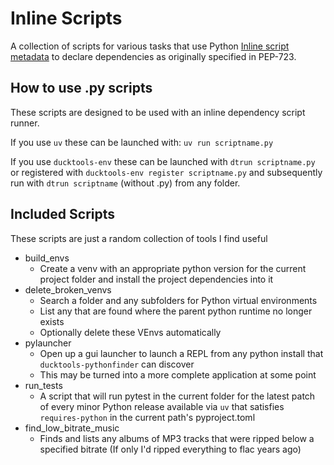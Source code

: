 # Inline Scripts #

A collection of scripts for various tasks that use Python 
[Inline script metadata](https://packaging.python.org/en/latest/specifications/inline-script-metadata/#inline-script-metadata)
to declare dependencies as originally specified in PEP-723.

## How to use .py scripts ##

These scripts are designed to be used with an inline dependency script runner.

If you use `uv` these can be launched with: `uv run scriptname.py`

If you use `ducktools-env` these can be launched with `dtrun scriptname.py`
or registered with `ducktools-env register scriptname.py` and subsequently
run with `dtrun scriptname` (without .py) from any folder.

## Included Scripts ##

These scripts are just a random collection of tools I find useful

* build_envs
  * Create a venv with an appropriate python version for the current 
    project folder and install the project dependencies into it
* delete_broken_venvs
  * Search a folder and any subfolders for Python virtual environments
  * List any that are found where the parent python runtime no longer exists
  * Optionally delete these VEnvs automatically
* pylauncher
  * Open up a gui launcher to launch a REPL from any python install that
    `ducktools-pythonfinder` can discover
  * This may be turned into a more complete application at some point
* run_tests
  * A script that will run pytest in the current folder for the latest patch of every 
    minor Python release available via `uv` that satisfies `requires-python` in the 
    current path's pyproject.toml
* find_low_bitrate_music
  * Finds and lists any albums of MP3 tracks that were ripped below a specified bitrate
    (If only I'd ripped everything to flac years ago)
